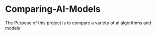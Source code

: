 # Comparing-AI-Models

The Purpose of this project is to compare a variety of ai algorithms and models